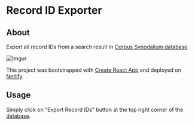 # Record ID Exporter

## About 

Export all record IDs from a search result in [Corpus Synodalium database](https://corpus-synodalium.com/philologic/corpus/). 

![Imgur](https://i.imgur.com/Anl2mof.png)

This project was bootstrapped with [Create React App](https://github.com/facebook/create-react-app) and deployed on [Netlify](https://www.netlify.com/).

## Usage

Simply click on "Export Record IDs" button at the top right corner of the [database](https://corpus-synodalium.com/philologic/corpus/).
